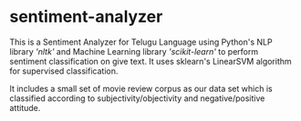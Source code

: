 sentiment-analyzer
==================

This is a Sentiment Analyzer for Telugu Language using Python's NLP library *'nltk'* and Machine Learning library *'scikit-learn'* to perform sentiment classification on give text. It uses sklearn's LinearSVM algorithm for supervised classification.

It includes a small set of movie review corpus as our data set which is classified according to subjectivity/objectivity and negative/positive attitude.
